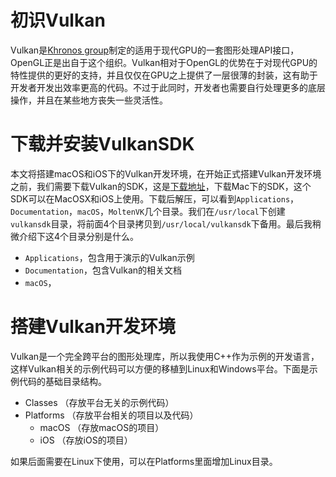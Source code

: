 # 初识Vulkan
Vulkan是[Khronos group](https://www.khronos.org/)制定的适用于现代GPU的一套图形处理API接口，OpenGL正是出自于这个组织。Vulkan相对于OpenGL的优势在于对现代GPU的特性提供的更好的支持，并且仅仅在GPU之上提供了一层很薄的封装，这有助于开发者开发出效率更高的代码。不过于此同时，开发者也需要自行处理更多的底层操作，并且在某些地方丧失一些灵活性。

# 下载并安装VulkanSDK
本文将搭建macOS和iOS下的Vulkan开发环境，在开始正式搭建Vulkan开发环境之前，我们需要下载Vulkan的SDK，这是[下载地址](https://vulkan.lunarg.com/sdk/home)，下载Mac下的SDK，这个SDK可以在MacOSX和iOS上使用。下载后解压，可以看到`Applications`，`Documentation`，`macOS`，`MoltenVK`几个目录。我们在`/usr/local`下创建`vulkansdk`目录，将前面4个目录拷贝到`/usr/local/vulkansdk`下备用。最后我稍微介绍下这4个目录分别是什么。

* `Applications`，包含用于演示的Vulkan示例
* `Documentation`，包含Vulkan的相关文档
* `macOS`，

# 搭建Vulkan开发环境
Vulkan是一个完全跨平台的图形处理库，所以我使用C++作为示例的开发语言，这样Vulkan相关的示例代码可以方便的移植到Linux和Windows平台。下面是示例代码的基础目录结构。

- Classes （存放平台无关的示例代码）
- Platforms （存放平台相关的项目以及代码）
  * macOS （存放macOS的项目）
  * iOS （存放iOS的项目）

如果后面需要在Linux下使用，可以在Platforms里面增加Linux目录。

